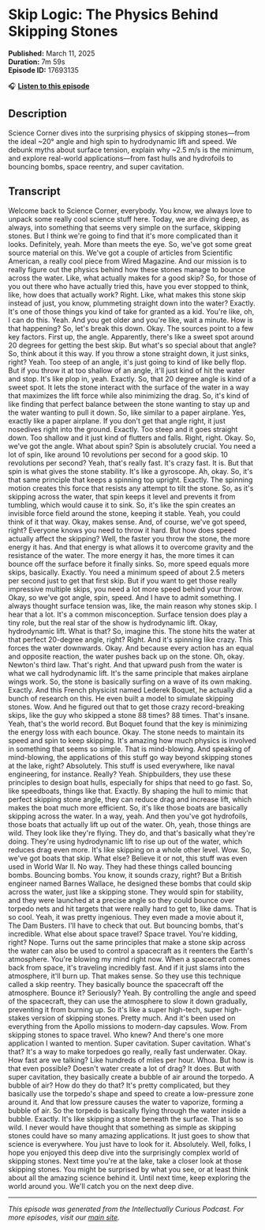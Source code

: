 # Skip Logic: The Physics Behind Skipping Stones

**Published:** March 11, 2025  
**Duration:** 7m 59s  
**Episode ID:** 17693135

🎧 **[Listen to this episode](https://intellectuallycurious.buzzsprout.com/2529712/episodes/17693135-skip-logic-the-physics-behind-skipping-stones)**

## Description

Science Corner dives into the surprising physics of skipping stones—from the ideal ~20° angle and high spin to hydrodynamic lift and speed. We debunk myths about surface tension, explain why ~2.5 m/s is the minimum, and explore real-world applications—from fast hulls and hydrofoils to bouncing bombs, space reentry, and super cavitation.

## Transcript

Welcome back to Science Corner, everybody. You know, we always love to unpack some really cool science stuff here. Today, we are diving deep, as always, into something that seems very simple on the surface, skipping stones. But I think we're going to find that it's more complicated than it looks. Definitely, yeah. More than meets the eye. So, we've got some great source material on this. We've got a couple of articles from Scientific American, a really cool piece from Wired Magazine. And our mission is to really figure out the physics behind how these stones manage to bounce across the water. Like, what actually makes for a good skip? So, for those of you out there who have actually tried this, have you ever stopped to think, like, how does that actually work? Right. Like, what makes this stone skip instead of just, you know, plummeting straight down into the water? Exactly. It's one of those things you kind of take for granted as a kid. You're like, oh, I can do this. Yeah. And you get older and you're like, wait a minute. How is that happening? So, let's break this down. Okay. The sources point to a few key factors. First up, the angle. Apparently, there's like a sweet spot around 20 degrees for getting the best skip. But what's so special about that angle? So, think about it this way. If you throw a stone straight down, it just sinks, right? Yeah. Too steep of an angle, it's just going to kind of like belly flop. But if you throw it at too shallow of an angle, it'll just kind of hit the water and stop. It's like plop in, yeah. Exactly. So, that 20 degree angle is kind of a sweet spot. It lets the stone interact with the surface of the water in a way that maximizes the lift force while also minimizing the drag. So, it's kind of like finding that perfect balance between the stone wanting to stay up and the water wanting to pull it down. So, like similar to a paper airplane. Yes, exactly like a paper airplane. If you don't get that angle right, it just nosedives right into the ground. Exactly. Too steep and it goes straight down. Too shallow and it just kind of flutters and falls. Right, right. Okay. So, we've got the angle. What about spin? Spin is absolutely crucial. You need a lot of spin, like around 10 revolutions per second for a good skip. 10 revolutions per second? Yeah, that's really fast. It's crazy fast. It is. But that spin is what gives the stone stability. It's like a gyroscope. Ah, okay. So, it's that same principle that keeps a spinning top upright. Exactly. The spinning motion creates this force that resists any attempt to tilt the stone. So, as it's skipping across the water, that spin keeps it level and prevents it from tumbling, which would cause it to sink. So, it's like the spin creates an invisible force field around the stone, keeping it stable. Yeah, you could think of it that way. Okay, makes sense. And, of course, we've got speed, right? Everyone knows you need to throw it hard. But how does speed actually affect the skipping? Well, the faster you throw the stone, the more energy it has. And that energy is what allows it to overcome gravity and the resistance of the water. The more energy it has, the more times it can bounce off the surface before it finally sinks. So, more speed equals more skips, basically. Exactly. You need a minimum speed of about 2.5 meters per second just to get that first skip. But if you want to get those really impressive multiple skips, you need a lot more speed behind your throw. Okay, so we've got angle, spin, speed. And I have to admit something. I always thought surface tension was, like, the main reason why stones skip. I hear that a lot. It's a common misconception. Surface tension does play a tiny role, but the real star of the show is hydrodynamic lift. Okay, hydrodynamic lift. What is that? So, imagine this. The stone hits the water at that perfect 20-degree angle, right? Right. And it's spinning like crazy. This forces the water downwards. Okay. And because every action has an equal and opposite reaction, the water pushes back up on the stone. Oh, okay. Newton's third law. That's right. And that upward push from the water is what we call hydrodynamic lift. It's the same principle that makes airplane wings work. So, the stone is basically surfing on a wave of its own making. Exactly. And this French physicist named Lederek Boquet, he actually did a bunch of research on this. He even built a model to simulate skipping stones. Wow. And he figured out that to get those crazy record-breaking skips, like the guy who skipped a stone 88 times? 88 times. That's insane. Yeah, that's the world record. But Boquet found that the key is minimizing the energy loss with each bounce. Okay. The stone needs to maintain its speed and spin to keep skipping. It's amazing how much physics is involved in something that seems so simple. That is mind-blowing. And speaking of mind-blowing, the applications of this stuff go way beyond skipping stones at the lake, right? Absolutely. This stuff is used everywhere, like naval engineering, for instance. Really? Yeah. Shipbuilders, they use these principles to design boat hulls, especially for ships that need to go fast. So, like speedboats, things like that. Exactly. By shaping the hull to mimic that perfect skipping stone angle, they can reduce drag and increase lift, which makes the boat much more efficient. So, it's like those boats are basically skipping across the water. In a way, yeah. And then you've got hydrofoils, those boats that actually lift up out of the water. Oh, yeah, those things are wild. They look like they're flying. They do, and that's basically what they're doing. They're using hydrodynamic lift to rise up out of the water, which reduces drag even more. It's like skipping on a whole other level. Wow. So, we've got boats that skip. What else? Believe it or not, this stuff was even used in World War II. No way. They had these things called bouncing bombs. Bouncing bombs. You know, it sounds crazy, right? But a British engineer named Barnes Wallace, he designed these bombs that could skip across the water, just like a skipping stone. They would spin for stability, and they were launched at a precise angle so they could bounce over torpedo nets and hit targets that were really hard to get to, like dams. That is so cool. Yeah, it was pretty ingenious. They even made a movie about it, The Dam Busters. I'll have to check that out. But bouncing bombs, that's incredible. What else about space travel? Space travel. You're kidding, right? Nope. Turns out the same principles that make a stone skip across the water can also be used to control a spacecraft as it reenters the Earth's atmosphere. You're blowing my mind right now. When a spacecraft comes back from space, it's traveling incredibly fast. And if it just slams into the atmosphere, it'll burn up. That makes sense. So they use this technique called a skip reentry. They basically bounce the spacecraft off the atmosphere. Bounce it? Seriously? Yeah. By controlling the angle and speed of the spacecraft, they can use the atmosphere to slow it down gradually, preventing it from burning up. So it's like a super high-tech, super high-stakes version of skipping stones. Pretty much. And it's been used on everything from the Apollo missions to modern-day capsules. Wow. From skipping stones to space travel. Who knew? And there's one more application I wanted to mention. Super cavitation. Super cavitation. What's that? It's a way to make torpedoes go really, really fast underwater. Okay. How fast are we talking? Like hundreds of miles per hour. Whoa. But how is that even possible? Doesn't water create a lot of drag? It does. But with super cavitation, they basically create a bubble of air around the torpedo. A bubble of air? How do they do that? It's pretty complicated, but they basically use the torpedo's shape and speed to create a low-pressure zone around it. And that low pressure causes the water to vaporize, forming a bubble of air. So the torpedo is basically flying through the water inside a bubble. Exactly. It's like skipping a stone beneath the surface. That is so wild. I never would have thought that something as simple as skipping stones could have so many amazing applications. It just goes to show that science is everywhere. You just have to look for it. Absolutely. Well, folks, I hope you enjoyed this deep dive into the surprisingly complex world of skipping stones. Next time you're at the lake, take a closer look at those skipping stones. You might be surprised by what you see, or at least think about all the amazing science behind it. Until next time, keep exploring the world around you. We'll catch you on the next deep dive.

---
*This episode was generated from the Intellectually Curious Podcast. For more episodes, visit our [main site](https://intellectuallycurious.buzzsprout.com).*
